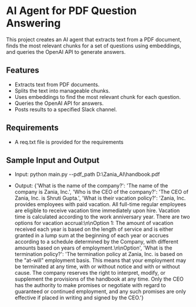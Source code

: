 # AI Agent for PDF Question Answering

This project creates an AI agent that extracts text from a PDF document, finds the most relevant chunks for a set of questions using embeddings, and queries the OpenAI API to generate answers. 

## Features

- Extracts text from PDF documents.
- Splits the text into manageable chunks.
- Uses embeddings to find the most relevant chunk for each question.
- Queries the OpenAI API for answers.
- Posts results to a specified Slack channel.

## Requirements
- A req.txt file is provided for the requirements


## Sample Input and Output
- Input: python main.py --pdf_path D:\Zania_AI\handbook.pdf

- Output: {'What is the name of the company?': 'The name of the company is Zania, Inc.', 'Who is the CEO of the company?': 'The CEO of Zania, Inc. is Shruti Gupta.', 'What is their vacation policy?': 'Zania, Inc. provides employees with paid vacation. All full-time regular employees are eligible to receive vacation time immediately upon hire. Vacation time is calculated according to the work anniversary year. There are two options for vacation accrual:\n\nOption 1: The amount of vacation received each year is based on the length of service and is either granted in a lump sum at the beginning of each year or accrues according to a schedule determined by the Company, with different amounts based on years of employment.\n\nOption', 'What is the termination policy?': 'The termination policy at Zania, Inc. is based on the "at-will" employment basis. This means that your employment may be terminated at any time, with or without notice and with or without cause. The company reserves the right to interpret, modify, or supplement the provisions of the handbook at any time. Only the CEO has the authority to make promises or negotiate with regard to guaranteed or continued employment, and any such promises are only effective if placed in writing and signed by the CEO.'}
